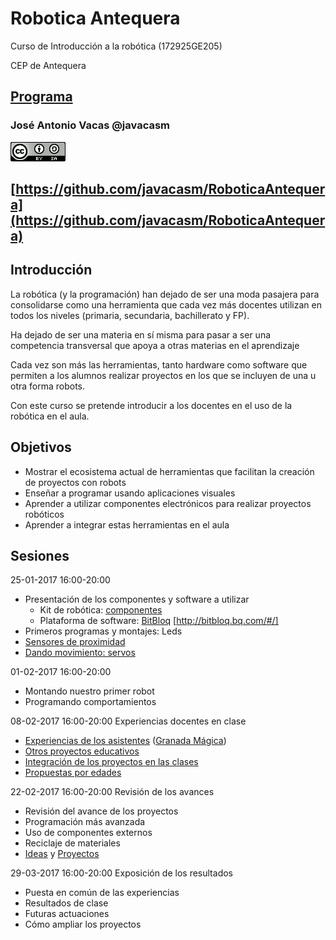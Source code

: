 # Robotica Antequera

Curso de Introducción a la robótica (172925GE205)

CEP de Antequera

## [Programa](./README.md)

### José Antonio Vacas @javacasm

![cc](./images/CCbySQ_88x31.png)

## [https://github.com/javacasm/RoboticaAntequera](https://github.com/javacasm/RoboticaAntequera)

## Introducción

La robótica (y la programación) han dejado de ser una moda pasajera para consolidarse como una herramienta que cada vez más docentes utilizan en todos los niveles (primaria, secundaria, bachillerato y FP).

Ha dejado de ser una materia en sí misma para pasar a ser una competencia transversal que apoya a otras materias en el aprendizaje

Cada vez son más las herramientas, tanto hardware como software que permiten a los alumnos realizar proyectos en los que se incluyen de una u otra forma robots.

Con este curso se pretende introducir a los docentes en el uso de la robótica en el aula.

## Objetivos

* Mostrar el ecosistema actual de herramientas que facilitan la creación de proyectos con robots
* Enseñar a programar usando aplicaciones visuales
* Aprender a utilizar componentes electrónicos para realizar proyectos robóticos
* Aprender a integrar estas herramientas en el aula

## Sesiones

25-01-2017 16:00-20:00

* Presentación de los componentes y software a utilizar
  * Kit de robótica: [componentes](./Componentes.md)
  * Plataforma de software: [BitBloq](./BitBloq.md) [http://bitbloq.bq.com/#/]
* Primeros programas y montajes: Leds
* [Sensores de proximidad](./proyectos/NoTeCaigasx2.bitbloq)
* [Dando movimiento: servos](./proyectos/Ptenciometro_y_servo.bitbloq)

01-02-2017 16:00-20:00
* Montando nuestro primer robot
* Programando comportamientos

08-02-2017 16:00-20:00
Experiencias docentes en clase
* [Experiencias de los asistentes](./TrabajoEnElAula.md) ([Granada Mágica](./granadaMagica.md))
* [Otros proyectos educativos](./RoboticaComoExcusa.md)
* [Integración de los proyectos en las clases](./RoboticaAula.md)
* [Propuestas por edades](./PropuestasTecnologiaEdades.md)

22-02-2017 16:00-20:00
Revisión de los avances
* Revisión del avance de los proyectos
* Programación más avanzada
* Uso de componentes externos
* Reciclaje de materiales
* [Ideas](./ideas.md) y [Proyectos](./Proyectos.md)

29-03-2017 16:00-20:00
Exposición de los resultados
* Puesta en común de las experiencias
* Resultados de clase
* Futuras actuaciones
* Cómo ampliar los proyectos
